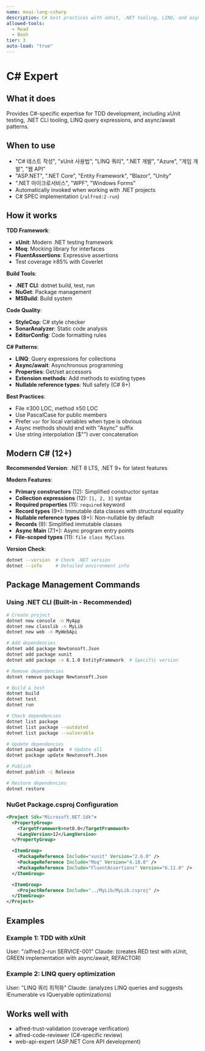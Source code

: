 ```yaml
---
name: moai-lang-csharp
description: C# best practices with xUnit, .NET tooling, LINQ, and async/await patterns
allowed-tools:
  - Read
  - Bash
tier: 3
auto-load: "true"
---
```


# C# Expert

## What it does

Provides C#-specific expertise for TDD development, including xUnit testing, .NET CLI tooling, LINQ query expressions, and async/await patterns.

## When to use

- "C# 테스트 작성", "xUnit 사용법", "LINQ 쿼리", ".NET 개발", "Azure", "게임 개발", "웹 API"
- "ASP.NET", ".NET Core", "Entity Framework", "Blazor", "Unity"
- ".NET 마이크로서비스", "WPF", "Windows Forms"
- Automatically invoked when working with .NET projects
- C# SPEC implementation (`/alfred:2-run`)

## How it works

**TDD Framework**:
- **xUnit**: Modern .NET testing framework
- **Moq**: Mocking library for interfaces
- **FluentAssertions**: Expressive assertions
- Test coverage ≥85% with Coverlet

**Build Tools**:
- **.NET CLI**: dotnet build, test, run
- **NuGet**: Package management
- **MSBuild**: Build system

**Code Quality**:
- **StyleCop**: C# style checker
- **SonarAnalyzer**: Static code analysis
- **EditorConfig**: Code formatting rules

**C# Patterns**:
- **LINQ**: Query expressions for collections
- **Async/await**: Asynchronous programming
- **Properties**: Get/set accessors
- **Extension methods**: Add methods to existing types
- **Nullable reference types**: Null safety (C# 8+)

**Best Practices**:
- File ≤300 LOC, method ≤50 LOC
- Use PascalCase for public members
- Prefer `var` for local variables when type is obvious
- Async methods should end with "Async" suffix
- Use string interpolation ($"") over concatenation

## Modern C# (12+)

**Recommended Version**: .NET 8 LTS, .NET 9+ for latest features

**Modern Features**:
- **Primary constructors** (12): Simplified constructor syntax
- **Collection expressions** (12): `[1, 2, 3]` syntax
- **Required properties** (11): `required` keyword
- **Record types** (9+): Immutable data classes with structural equality
- **Nullable reference types** (8+): Non-nullable by default
- **Records** (9): Simplified immutable classes
- **Async Main** (7.1+): Async program entry points
- **File-scoped types** (11): `file class MyClass`

**Version Check**:
```bash
dotnet --version  # Check .NET version
dotnet --info     # Detailed environment info
```

## Package Management Commands

### Using .NET CLI (Built-in - Recommended)
```bash
# Create project
dotnet new console -n MyApp
dotnet new classlib -n MyLib
dotnet new web -n MyWebApi

# Add dependencies
dotnet add package Newtonsoft.Json
dotnet add package xunit
dotnet add package -v 6.1.0 EntityFramework  # Specific version

# Remove dependencies
dotnet remove package Newtonsoft.Json

# Build & test
dotnet build
dotnet test
dotnet run

# Check dependencies
dotnet list package
dotnet list package --outdated
dotnet list package --vulnerable

# Update dependencies
dotnet package update  # Update all
dotnet package update Newtonsoft.Json

# Publish
dotnet publish -c Release

# Restore dependencies
dotnet restore
```

### NuGet Package.csproj Configuration
```xml
<Project Sdk="Microsoft.NET.Sdk">
  <PropertyGroup>
    <TargetFramework>net8.0</TargetFramework>
    <LangVersion>12</LangVersion>
  </PropertyGroup>

  <ItemGroup>
    <PackageReference Include="xunit" Version="2.6.0" />
    <PackageReference Include="Moq" Version="4.18.0" />
    <PackageReference Include="FluentAssertions" Version="6.11.0" />
  </ItemGroup>

  <ItemGroup>
    <ProjectReference Include="../MyLib/MyLib.csproj" />
  </ItemGroup>
</Project>
```

## Examples

### Example 1: TDD with xUnit
User: "/alfred:2-run SERVICE-001"
Claude: (creates RED test with xUnit, GREEN implementation with async/await, REFACTOR)

### Example 2: LINQ query optimization
User: "LINQ 쿼리 최적화"
Claude: (analyzes LINQ queries and suggests IEnumerable vs IQueryable optimizations)

## Works well with

- alfred-trust-validation (coverage verification)
- alfred-code-reviewer (C#-specific review)
- web-api-expert (ASP.NET Core API development)
